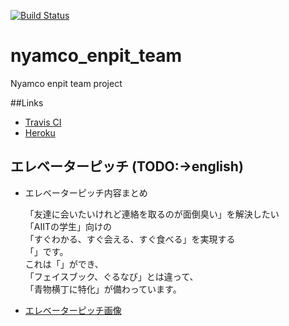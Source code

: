 [![Build Status](https://travis-ci.org/aiit2016/nyamco_enpit_team.svg?branch=master)](https://travis-ci.org/aiit2016/nyamco_enpit_team)

# nyamco_enpit_team
Nyamco enpit team project

##Links
- [Travis CI](https://travis-ci.org/aiit2016/nyamco_enpit_team)
- [Heroku](https://murmuring-citadel-48994.herokuapp.com/)

## エレベーターピッチ (TODO:->english)
- エレベーターピッチ内容まとめ 　　

  「友達に会いたいけれど連絡を取るのが面倒臭い」を解決したい  
  「AIITの学生」向けの  
  「すぐわかる、すぐ会える、すぐ食べる」を実現する  
  「」です。  
  これは「」ができ、  
  「フェイスブック、ぐるなび」とは違って、  
  「青物横丁に特化」が備わっています。  

- [エレベーターピッチ画像](./wireframe/20160929_images/DSC_0370.JPG)
